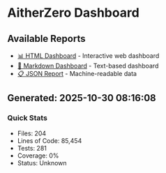 # AitherZero Dashboard

## Available Reports

- [📊 HTML Dashboard](dashboard.html) - Interactive web dashboard
- [📝 Markdown Dashboard](dashboard.md) - Text-based dashboard
- [📋 JSON Report](dashboard.json) - Machine-readable data

## Generated: 2025-10-30 08:16:08

### Quick Stats
- Files: 204
- Lines of Code: 85,454
- Tests: 281
- Coverage: 0%
- Status: Unknown
